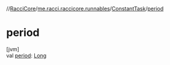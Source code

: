 //[RacciCore](../../../index.md)/[me.racci.raccicore.runnables](../index.md)/[ConstantTask](index.md)/[period](period.md)

# period

[jvm]\
val [period](period.md): [Long](https://kotlinlang.org/api/latest/jvm/stdlib/kotlin/-long/index.html)
